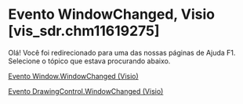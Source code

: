 
# Evento WindowChanged, Visio [vis_sdr.chm11619275]

Olá! Você foi redirecionado para uma das nossas páginas de Ajuda F1. Selecione o tópico que estava procurando abaixo.

[Evento Window.WindowChanged (Visio)](http://msdn.microsoft.com/library/ee7e4871-26ca-ea4e-1c7b-2e597d92e143%28Office.15%29.aspx)

[Evento DrawingControl.WindowChanged (Visio)](http://msdn.microsoft.com/library/a8e07754-d272-0874-ac0c-ea54174431d5%28Office.15%29.aspx)

